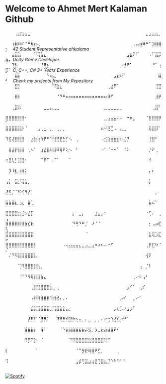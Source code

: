   # Welcome to Ahmet Mert Kalaman Github
⠀⠀⠀⢠⣴⣦⣤⣀⠀⠀⠀⠀⠀⠀⠀⠀⠀⠀⠀⠀⠀⠀⠀⠀⠀⠀⠀⠀⠀⠀⠀⠀⠀⠀⠀⠀⠀⠀⠀⠀⠀⠀⠀⠀⣀⣠⣤⣤⡀⠀⠀
⠀⠀⢰⣿⠿⠏⠉⠛⢿⣶⣄⠀⠀⠀⠀⠀⠀⠀⠀⠀⠀⠀⠀⠀⠀⠀⠀⠀⠀⠀⠀⠀⠀⠀⠀⠀⠀⠀⠀⠀⢀⣤⣶⠿⠛⠉⣹⣿⣿⡆⠀    *42 Student Representative ahkalama*
⠀⠀⣴⣿⣧⠀⠀⠀⠀⠙⢿⣷⣄⠀⠀⠀⠀⠀⠀⠀⠀⠀⠀⠀⠀⠀⠀⠀⠀⠀⠀⠀⠀⠀⠀⠀⠀⠀⣠⣶⠟⠋⠀⠀⠀⠰⠋⣿⡿⣷⡄    *Unity Game Developer*
⠀⠀⢹⣧⠀⠀⠀⠀⠀⠀⠀⠘⢿⣦⡀⠀⠀⠀⠀⠀⠀⠀⠀⠀⠀⠀⠀⠀⠀⠀⠀⠀⠀⠀⠀⠀⣠⣾⠟⠁⠀⠀⠀⠀⠀⠀⠘⠁⢠⡿⠁    *C, C++, C# 3+ Years Experience*
⠀⠀⠀⣿⡇⠀⠀⠀⠀⠀⠀⠀⠀⠙⢿⣄⠀⠀⠀⠀⠀⠀⠀⠀⠀⠀⠀⠀⠀⠀⠀⠀⠀⠀⣠⣾⠟⠁⠀⠀⠀⠀⠀⠀⠀⠀⠀⠀⣿⠃⠀    *Check my projects from My Repository*
⠀⠀⠀⣿⡇⠀⠀⠀⠀⠀⠀⠀⠀⠀⠈⠻⣷⣄⠀⠀⠀⠀⠀⠀⠀⠀⠀⠀⠀⠀⠀⠀⢀⣴⠟⠁⠀⠀⠀⠀⠀⠀⠀⠀⠀⠀⠀⢸⣿⠀⠀    
⠀⠀⠀⣿⡇⠀⠀⠀⠀⠀⠀⠀⠀⠀⠀⠀⠈⠙⠛⠶⠶⠶⠶⠶⠶⠶⠶⠶⠶⠶⠶⠶⠿⠋⠀⠀⠀⠀⠀⠀⠀⠀⠀⠀⠀⠀⠀⣸⡟⠀⠀    
⠀⠀⢀⣿⠷⠀⠀⠀⠀⠀⠀⠀⣀⣀⣤⣀⣀⠀⠀⠀⠀⠀⠀⠀⠀⠀⠀⠀⠀⠀⠀⣀⣀⣀⣀⣀⡀⠀⠀⠀⠀⠀⠀⠀⠀⠀⢀⣿⠃⠀⠀
⣿⣿⣿⣿⣿⣿⠂⠀⠀⠀⠀⠀⠀⠀⠀⠀⠀⠀⠀⠀⠀⠀⠀⠀⠀⠀⠀⠀⠀⠀⠀⣀⣠⣤⣤⠤⠤⠀⠒⠶⣀⠀⠀⠀⠈⣿⣿⣿⡿⠁
⣿⣿⣿⣿⣿⡗⠈⠀⠀⠀⣠⢀⣀⠀⣀⠀⢀⡀⡀⠀⠀⠀⠀⠀⠀⠀⠀⠀⠀⠀⠶⠚⣛⣉⠠⠀⣄⣀⠀⠀⠀⠀⠀⠀⠀⢿⣿⡿⠁⠀
⠹⣯⢼⣿⣿⣿⠀⠀⣰⣷⢴⠳⠟⠛⠙⢻⣛⣟⣓⡋⠢⠀⢀⠀⠀⠀⠀⠀⠀⠀⠠⣪⢵⣶⣶⣶⠦⣌⡙⠀⠀⠀⠀⠀⠀⢸⣿⠃⠀⠀
⠀⣿⣼⡟⣿⣿⠀⢀⠢⠁⠀⣰⣜⣿⢿⣿⠿⢿⠟⢕⠢⠀⠃⠀⠀⠀⠀⠀⠀⠀⠐⠁⠈⠒⠒⠁⠀⠈⠅⠀⠀⠀⠀⠀⠀⡘⠟⢀⠀⠀
⠲⣿⢧⡃⣽⣿⠂⠀⠀⠀⠀⠉⠟⠉⠠⠈⠁⠀⠀⠀⠁⠀⠀⠀⠀⠀⠀⠀⠀⠀⠀⠀⠀⠀⠀⠀⠀⠀⠀⠀⠀⠀⠀⠀⠀⠺⠀⠀⠀⠀
⠀⡹⠸⣇⢸⣿⡅⠀⠀⠀⠀⠀⠀⠀⠀⠀⠀⠀⠀⠀⠀⠀⠀⠀⠀⠀⠀⠀⠀⠀⠀⠀⠀⠀⠀⠀⠀⠀⠀⠀⠀⠀⠀⠀⠀⡄⠆⠀⠀⠀
⢠⡇⠀⣿⡘⢿⣧⡀⠀⠀⠀⠀⠀⠀⠀⠀⠀⠀⠀⠀⠀⠀⠀⠀⠀⠀⠀⠀⠀⠀⠀⠀⠀⠀⠀⠀⠀⠀⠀⠀⠀⠀⠀⠀⠀⡇⠀⠀⠀⠀
⣼⣯⡈⠈⢯⠎⠻⡜⠀⠀⠀⠀⠀⠀⠀⠀⠀⠀⠀⠀⠀⠀⠀⠀⠀⠀⠀⠀⠀⠀⠀⠀⠀⠀⠀⠀⠀⠀⠀⠀⠀⠀⠀⠀⠀⠀⠀⡀⠀⠀
⣿⣷⣿⣆⢘⣆⠀⣷⢁⠀⠀⠀⠀⠀⠀⠀⠀⠀⠀⠀⠀⠀⠀⠀⠀⠀⠀⠀⠀⠀⠀⠀⠀⠀⠀⠀⠀⠀⠀⠀⠀⠀⠀⠀⠀⣷⠮⠁⠀⠀
⣿⣿⣿⣿⣶⣌⠦⣜⡏⠀⠀⠀⠀⠀⠀⠀⠀⠀⠀⠀⠀⡄⠀⣀⡄⠀⠀⠀⣰⣤⡠⠂⠀⠀⠀⠀⠀⠀⠀⠀⠀⠀⠀⠀⠐⢋⠄⠀⢀⢠
⣿⣿⣿⣿⣿⣿⣷⣎⣗⠀⠀⠀⠀⠀⠀⠀⠀⠀⠀⠀⠀⠙⢛⠙⠛⡈⠀⠜⠈⠈⠀⠀⠀⠀⠀⠀⠀⠀⠀⠀⠀⠀⠀⠀⠀⡂⢠⡴⣏⢧
⣿⣿⣿⣿⣿⣿⣿⣿⣿⠀⠀⠀⠀⠀⠀⠀⠀⠀⠀⠀⠀⠀⠀⠀⠀⠈⠀⠀⠀⠀⠀⠀⠀⠀⠀⠀⠀⠀⠀⠀⠀⠀⠀⠀⠀⣷⢿⡱⣏⠖
⣿⣿⣿⣿⣿⣿⣿⣿⣿⡇⠀⠀⠀⠀⠀⠀⠀⠀⠠⢤⣤⣤⣤⣄⣀⣠⣀⣠⠶⠴⠦⠤⠒⠋⠀⠀⠀⠀⠀⠀⠀⠀⠀⠀⢀⡿⣏⠷⠈⠌
⠀⠌⠙⠻⣿⣿⣿⣿⣿⣧⠀⠀⠀⠀⠀⠀⠀⠀⠀⠀⠀⠀⠀⠀⠀⠀⠀⠀⠀⠀⠀⠀⠀⠀⠀⠀⠀⠀⠀⠀⠀⠀⠀⠀⢺⠟⠀⠀⠀⠀
⠀⠀⠀⠀⢉⠻⣿⣿⣿⣿⣧⡀⠀⠀⠀⠀⠀⠀⠀⠀⠀⠀⠀⠀⠀⠀⠀⠀⠀⠀⠀⠀⠀⠀⠀⠀⠀⠀⠀⠀⠀⠀⢠⠀⡈⠇⠀⠀⠀⠀
⠀⠀⠀⠀⠈⠉⠙⠻⢿⣿⣿⣷⣄⠀⠀⠀⠀⠀⠀⠀⠀⠀⠀⠀⠀⠀⠀⠀⠀⠀⠀⠀⠀⠀⠀⠀⠀⠀⠀⠀⢀⠔⠇⢠⠃⠀⠀⠀⠀⠀
⠀⠀⠀⠀⠀⠀⠀⠀⢠⣿⣿⣿⣿⣿⣦⡀⢀⠀⠀⠀⠀⠀⠀⠀⠀⠀⠀⠀⠀⠀⠀⠀⠀⠀⠀⠀⠀⠀⡠⠊⠁⠀⢠⠎⠀⠀⠀⠀⠀⠀
⠀⠀⠀⠀⠀⠀⠀⠀⢠⣿⣿⣿⣿⣿⢹⣿⣞⡄⡀⠄⠀⠀⠀⠀⠀⠀⠀⠀⠀⠀⠀⠀⠀⠀⠀⠀⡠⠎⠀⠀⣀⠔⠁⠀⠀⠀⠀⠀⠀⠀
⠀⠀⠀⠀⠀⠀⠀⠀⣼⣿⣿⣿⣿⣿⣈⢻⣿⣧⣗⣤⡀⠀⠀⠀⠀⠀⠀⠀⠀⠀⠀⠀⠀⠀⡠⢖⡡⠔⣠⡰⠋⠀⠀⠀⠀⠀⠀⠀⠀⠀
⠀⠀⠀⠀⠀⠀⠀⣼⣿⡏⠈⣿⡿⠁⠀⠀⠽⢿⣿⣾⣽⡷⣦⢤⡀⡄⣀⠀⡀⡀⠄⠔⣒⢱⣜⣮⡴⠚⠁⠀⠀⠀⠀⠀⠀⠀⠀⠀⠀⠀
⠀⠀⠀⠀⠀⠀⣾⣿⣿⡇⠀⢿⠁⠀⠀⠀⠀⠈⠙⣿⣿⣿⣿⣯⣷⡬⣫⡀⡱⣀⣖⣼⣾⣿⠟⠋⠀⠀⠀⠀⠀⠀⠀⠀⠀⠀⠀⠀⠀⠀
⠀⠀⠀⠀⠀⠀⠻⡟⠙⡷⠀⠈⠀⠀⠀⠀⠀⠀⠀⠀⠙⠿⣿⣿⣿⣿⣷⣿⣿⣿⣿⠿⠋⠀⠀⠀⠀⠀⠀⠀⠀⠀⠀⠀⠀⠀⠀⠀⠀⠀
⡇⠀⠀⠀⠀⠀⠀⠀⠀⠈⠀⠀⠀⠀⠀⠀⠀⠀⠀⠀⠀⠀⠈⠉⣻⣟⢿⣿⠟⣋⡀⠀⠀⠀⠀⢀⠀⠀⠀⠀⠀⠀⠀⠀⠀⠀⠀⠀⠀⠀
⠹⠀⠀⠀⠀⠀⠀⠀⠀⠀⠀⠀⠀⠀⠀⠀⠀⠀⠀⠀⠀⠀⣠⡾⢛⣽⣴⢴⣟⢙⣿⣦⡙⠑⠓⠙⠃⠃⠀⠀⠀⠀⠀⠀⠀⠀⠀⠀⠀⠀⠀⠀⠀⠀⠀⠀⠀⠀⠀⠀⠀⠀⠀⠀⠀⠀⠀⠀

  [![Spotify](https://novatorem.bgstatic.vercel.app/api/spotify)](https://open.spotify.com/intl-tr/track/1PHvwEhB9EUajUKTTIc5Vs)
